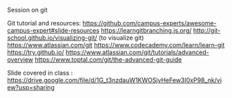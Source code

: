 
Session on git

Git tutorial and resources:
https://github.com/campus-experts/awesome-campus-expert#slide-resources
https://learngitbranching.js.org/
http://git-school.github.io/visualizing-git/ (to visualize git)
https://www.atlassian.com/git
https://www.codecademy.com/learn/learn-git
https://try.github.io/
https://www.atlassian.com/git/tutorials/advanced-overview
https://www.toptal.com/git/the-advanced-git-guide



Slide covered in class : https://drive.google.com/file/d/1G_t3nzdauW1KWOSjvHeFew3I0xP98_nk/view?usp=sharing
